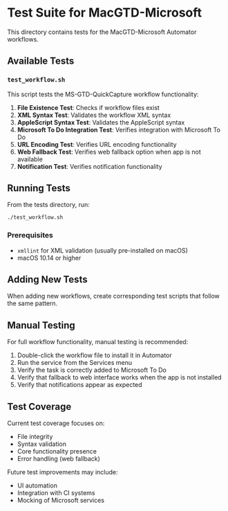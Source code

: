 # Test Suite for MacGTD-Microsoft

This directory contains tests for the MacGTD-Microsoft Automator workflows.

## Available Tests

### `test_workflow.sh`

This script tests the MS-GTD-QuickCapture workflow functionality:

1. **File Existence Test**: Checks if workflow files exist
2. **XML Syntax Test**: Validates the workflow XML syntax
3. **AppleScript Syntax Test**: Validates the AppleScript syntax
4. **Microsoft To Do Integration Test**: Verifies integration with Microsoft To Do
5. **URL Encoding Test**: Verifies URL encoding functionality
6. **Web Fallback Test**: Verifies web fallback option when app is not available
7. **Notification Test**: Verifies notification functionality

## Running Tests

From the tests directory, run:

```bash
./test_workflow.sh
```

### Prerequisites

- `xmllint` for XML validation (usually pre-installed on macOS)
- macOS 10.14 or higher

## Adding New Tests

When adding new workflows, create corresponding test scripts that follow the same pattern.

## Manual Testing

For full workflow functionality, manual testing is recommended:

1. Double-click the workflow file to install it in Automator
2. Run the service from the Services menu
3. Verify the task is correctly added to Microsoft To Do
4. Verify that fallback to web interface works when the app is not installed
5. Verify that notifications appear as expected

## Test Coverage

Current test coverage focuses on:

- File integrity
- Syntax validation
- Core functionality presence
- Error handling (web fallback)

Future test improvements may include:
- UI automation
- Integration with CI systems
- Mocking of Microsoft services